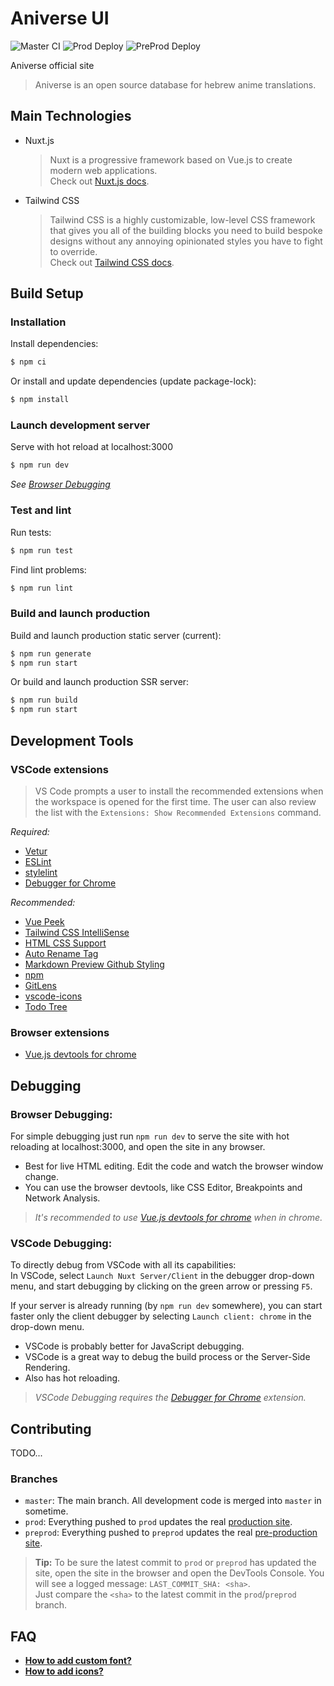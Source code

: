 # Aniverse UI

![Master CI](https://github.com/aniverse-moe/AniverseUI/workflows/Master%20CI/badge.svg)
![Prod Deploy](https://github.com/aniverse-moe/AniverseUI/workflows/Prod%20Deploy/badge.svg)
![PreProd Deploy](https://github.com/aniverse-moe/AniverseUI/workflows/PreProd%20Deploy/badge.svg)

Aniverse official site
> Aniverse is an open source database for hebrew anime translations.

## Main Technologies
* Nuxt.js
  > Nuxt is a progressive framework based on Vue.js to create modern web applications.<br/>
  Check out [Nuxt.js docs](https://nuxtjs.org).
* Tailwind CSS
  > Tailwind CSS is a highly customizable, low-level CSS framework that gives you all of the building blocks you need to build bespoke designs without any annoying opinionated styles you have to fight to override.<br/>
  Check out [Tailwind CSS docs](https://tailwindcss.com/docs/utility-first).

## Build Setup

### Installation
Install dependencies:
```bash
$ npm ci
```
Or install and update dependencies (update package-lock):
```bash
$ npm install
```

### Launch development server
Serve with hot reload at localhost:3000
```bash
$ npm run dev
```
*See [Browser Debugging](#Browser-Debugging)*

### Test and lint
Run tests:
```bash
$ npm run test
```
Find lint problems:
```bash
$ npm run lint
```

### Build and launch production
Build and launch production static server (current):
```bash
$ npm run generate
$ npm run start
```
Or build and launch production SSR server:
```bash
$ npm run build
$ npm run start
```

## Development Tools
### VSCode extensions
> VS Code prompts a user to install the recommended extensions when the workspace is opened for the first time. The user can also review the list with the `Extensions: Show Recommended Extensions` command.

*Required:*
* [Vetur](https://marketplace.visualstudio.com/items?itemName=octref.vetur)
* [ESLint](https://marketplace.visualstudio.com/items?itemName=dbaeumer.vscode-eslint)
* [stylelint](https://marketplace.visualstudio.com/items?itemName=stylelint.vscode-stylelint)
* [Debugger for Chrome](https://marketplace.visualstudio.com/items?itemName=msjsdiag.debugger-for-chrome)

*Recommended:*
* [Vue Peek](https://marketplace.visualstudio.com/items?itemName=dariofuzinato.vue-peek)
* [Tailwind CSS IntelliSense](https://marketplace.visualstudio.com/items?itemName=bradlc.vscode-tailwindcss)
* [HTML CSS Support](https://marketplace.visualstudio.com/items?itemName=ecmel.vscode-html-css)
* [Auto Rename Tag](https://marketplace.visualstudio.com/items?itemName=formulahendry.auto-rename-tag)
* [Markdown Preview Github Styling](https://marketplace.visualstudio.com/items?itemName=bierner.markdown-preview-github-styles)
* [npm](https://marketplace.visualstudio.com/items?itemName=eg2.vscode-npm-script)
* [GitLens](https://marketplace.visualstudio.com/items?itemName=eamodio.gitlens)
* [vscode-icons](https://marketplace.visualstudio.com/items?itemName=vscode-icons-team.vscode-icons)
* [Todo Tree](https://marketplace.visualstudio.com/items?itemName=Gruntfuggly.todo-tree)

### Browser extensions
* [Vue.js devtools for chrome](https://chrome.google.com/webstore/detail/vuejs-devtools/nhdogjmejiglipccpnnnanhbledajbpd)

## Debugging
### Browser Debugging:
For simple debugging just run `npm run dev` to serve the site with hot reloading
at localhost:3000, and open the site in any browser.<br/>
* Best for live HTML editing. Edit the code and watch the browser window change.
* You can use the browser devtools, like CSS Editor, Breakpoints and Network Analysis.

> *It's recommended to use [Vue.js devtools for chrome](https://chrome.google.com/webstore/detail/vuejs-devtools/nhdogjmejiglipccpnnnanhbledajbpd) when in chrome.*

### VSCode Debugging:
To directly debug from VSCode with all its capabilities:<br/>
In VSCode, select `Launch Nuxt Server/Client` in the debugger drop-down menu, and start debugging
by clicking on the green arrow or pressing `F5`.<br/>

If your server is already running (by `npm run dev` somewhere), you can start faster only the
client debugger by selecting `Launch client: chrome` in the drop-down menu.

* VSCode is probably better for JavaScript debugging.
* VSCode is a great way to debug the build process or the Server-Side Rendering.
* Also has hot reloading.

> *VSCode Debugging requires the [Debugger for Chrome](https://marketplace.visualstudio.com/items?itemName=msjsdiag.debugger-for-chrome) extension.*

## Contributing
TODO...
### Branches
* `master`: The main branch. All development code is merged into `master` in sometime.
* `prod`: Everything pushed to `prod` updates the real [production site](https://aniverse-moe.github.io).
* `preprod`: Everything pushed to `preprod` updates the real [pre-production site](https://aniverse-moe.github.io/AniverseUI-PreProd-Host).
> **Tip:** To be sure the latest commit to `prod` or `preprod` has updated the site, open
the site in the browser and open the DevTools Console. You will see a logged message:
`LAST_COMMIT_SHA: <sha>`.</br>
Just compare the `<sha>` to the latest commit in the `prod`/`preprod` branch.

## FAQ
* [**How to add custom font?**](docs/FAQ/custom-font.md)
* [**How to add icons?**](docs/FAQ/icons.md)
